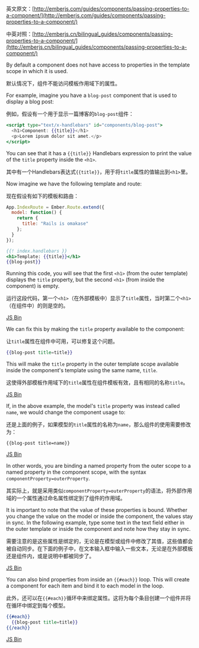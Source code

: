 英文原文：[http://emberjs.com/guides/components/passing-properties-to-a-component/](http://emberjs.com/guides/components/passing-properties-to-a-component/)

中英对照：[http://emberjs.cn/bilingual_guides/components/passing-properties-to-a-component/](http://emberjs.cn/bilingual_guides/components/passing-properties-to-a-component/)

By default a component does not have access to properties in the
template scope in which it is used.

默认情况下，组件不能访问模板作用域下的属性。

For example, imagine you have a `blog-post` component that is used to
display a blog post:

例如，假设有一个用于显示一篇博客的`blog-post`组件：

```handlebars
<script type="text/x-handlebars" id="components/blog-post">
  <h1>Component: {{title}}</h1>
  <p>Lorem ipsum dolor sit amet.</p>
</script>
```

You can see that it has a `{{title}}` Handlebars expression to print the
value of the `title` property inside the `<h1>`.

其中有一个Handlebars表达式`{{title}}`，用于将`title`属性的值输出到`<h1>`里。

Now imagine we have the following template and route:

现在假设有如下的模板和路由：

```js
App.IndexRoute = Ember.Route.extend({
  model: function() {
    return {
      title: "Rails is omakase"
    };
  }
});
```

```handlebars
{{! index.handlebars }}
<h1>Template: {{title}}</h1>
{{blog-post}}
```

Running this code, you will see that the first `<h1>` (from the outer
template) displays the `title` property, but the second `<h1>` (from
inside the component) is empty.

运行这段代码，第一个`<h1>`（在外部模板中）显示了`title`属性，当时第二个`<h1>`（在组件中）的则是空的。

<a class="jsbin-embed" href="http://jsbin.com/ufedet/2/embed?live">JS Bin</a>

We can fix this by making the `title` property available to the
component:

让`title`属性在组件中可用，可以修复这个问题。

```handlebars
{{blog-post title=title}}
```

This will make the `title` property in the outer template scope
available inside the component's template using the same name, `title`.

这使得外部模板作用域下的`title`属性在组件模板有效，且有相同的名称`title`。

<a class="jsbin-embed" href="http://jsbin.com/ufedet/3/embed?live">JS Bin</a>
<script src="http://static.jsbin.com/js/embed.js"></script>

If, in the above example, the model's `title` property was instead
called `name`, we would change the component usage to:

还是上面的例子，如果模型的`title`属性的名称为`name`，那么组件的使用需要修改为：

```
{{blog-post title=name}}
```

<a class="jsbin-embed" href="http://jsbin.com/ufedet/4/embed?live">JS Bin</a>
<script src="http://static.jsbin.com/js/embed.js"></script>

In other words, you are binding a named property from the outer scope to
a named property in the component scope, with the syntax
`componentProperty=outerProperty`.

其实际上，就是采用类似`componentProperty=outerProperty`的语法，将外部作用域的一个属性通过命名属性绑定到了组件的作用域。

It is important to note that the value of these properties is bound.
Whether you change the value on the model or inside the component, the
values stay in sync. In the following example, type some text in the
text field either in the outer template or inside the component and note
how they stay in sync.

需要注意的是这些属性是绑定的，无论是在模型或组件中修改了其值，这些值都会被自动同步。在下面的例子中，在文本输入框中输入一些文本，无论是在外部模板还是组件内，或是说明中都被同步了。

<a class="jsbin-embed" href="http://jsbin.com/ufedet/5/embed?live">JS Bin</a>
<script src="http://static.jsbin.com/js/embed.js"></script>

You can also bind properties from inside an `{{#each}}` loop. This will
create a component for each item and bind it to each model in the loop.

此外，还可以在`{{#each}}`循环中来绑定属性。这将为每个条目创建一个组件并将在循环中绑定到每个模型。

```handlebars
{{#each}}
  {{blog-post title=title}}
{{/each}}
```
<a class="jsbin-embed" href="http://jsbin.com/ifuxey/2/embed?live">JS Bin</a>
<script src="http://static.jsbin.com/js/embed.js"></script>

